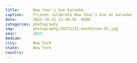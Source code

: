 ```yaml
---
title:  	New Year's Eve karaoke
caption:	Friends celebrate New Year's Eve at karaoke
date:   	2022-10-21 11:49:56 -0500
categories: photography
img:		photography/20231231-manhattan-01.jpg
year:		2023
medium:
city:		New York
state:		New York
country:
---
```

